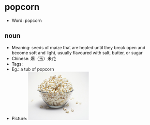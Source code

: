 # popcorn

- Word: popcorn

## noun

- Meaning: seeds of maize that are heated until they break open and become soft and light, usually flavoured with salt, butter, or sugar
- Chinese: 爆（玉）米花
- Tags: 
- Eg.: a tub of popcorn
- Picture: ![popcorn](images/popcorn.jpg)

